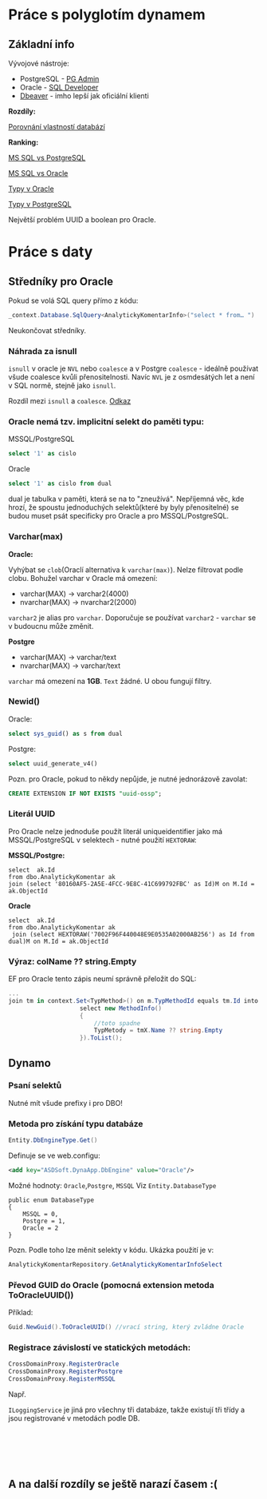 # Práce s polyglotím dynamem

## Základní info 

Vývojové nástroje:
- PostgreSQL - [PG Admin](https://www.pgadmin.org)
- Oracle - [SQL Developer](https://www.oracle.com/database/technologies/appdev/sql-developer.html)
- [Dbeaver](https://dbeaver.io/) - imho lepší jak oficiální klienti

**Rozdíly:**

[Porovnání vlastností databází](http://www.sql-workbench.net/dbms_comparison.html)

**Ranking:**

[MS SQL vs PostgreSQL](https://db-engines.com/en/system/Microsoft+SQL+Server%3BPostgreSQL)

[MS SQL vs Oracle](https://db-engines.com/en/system/Microsoft+SQL+Server%3BOracle)

[Typy v Oracle](
https://docs.oracle.com/cd/B28359_01/server.111/b28318/datatype.htm#CNCPT213)

[Typy v PostgreSQL](
https://www.postgresql.org/docs/current/static/datatype.html)

Největší problém UUID a boolean pro Oracle.

# Práce s daty

## Středníky pro Oracle

Pokud se volá SQL query přímo z kódu:
```csharp
_context.Database.SqlQuery<AnalytickyKomentarInfo>("select * from… ")
```

Neukončovat středníky.


### Náhrada za isnull
`isnull` v oracle je `NVL` nebo `coalesce` a v Postgre `coalesce` - ideálně používat všude coalesce kvůli přenositelnosti. Navíc `NVL` je z osmdesátých let a není v SQL normě, stejně jako `isnull`.

Rozdíl mezi `isnull` a `coalesce`. [Odkaz](http://www.itprotoday.com/software-development/coalesce-vs-isnull)


### Oracle nemá tzv. implicitní selekt do paměti typu:

MSSQL/PostgreSQL
```sql
select '1' as cislo
```

Oracle

```sql
select '1' as cislo from dual
```

dual je tabulka v paměti, která se na to "zneužívá".
Nepříjemná věc, kde hrozí, že spoustu jednoduchých selektů(které by byly přenositelné) se budou muset psát specificky pro Oracle a pro MSSQL/PostgreSQL.

### Varchar(max)

**Oracle:**

Vyhýbat se `clob`(Oraclí alternativa k `varchar(max)`). Nelze filtrovat podle clobu. Bohužel varchar v Oracle má omezení:

- varchar(MAX) -> varchar2(4000)
- nvarchar(MAX) -> nvarchar2(2000)

`varchar2` je alias pro `varchar`. Doporučuje se používat `varchar2` - `varchar` se v budoucnu může změnit.

**Postgre**
- varchar(MAX) -> varchar/text
- nvarchar(MAX) -> varchar/text

`varchar` má omezení na **1GB**. `Text` žádné. U obou fungují filtry.


### Newid()

Oracle:
```SQL
select sys_guid() as s from dual
```

Postgre: 
```SQL
select uuid_generate_v4()
```

Pozn. pro Oracle, pokud to někdy nepůjde, je nutné jednorázově zavolat:
```SQL
CREATE EXTENSION IF NOT EXISTS "uuid-ossp";
```

### Literál UUID
Pro Oracle nelze jednoduše použít literál uniqueidentifier jako má MSSQL/PostgreSQL v selektech - nutné použití `HEXTORAW`:

**MSSQL/Postgre:**
```
select  ak.Id                            
from dbo.AnalytickyKomentar ak
join (select '80160AF5-2A5E-4FCC-9E8C-41C699792FBC' as Id)M on M.Id = ak.ObjectId
```

**Oracle**
```
select  ak.Id                            
from dbo.AnalytickyKomentar ak
 join (select HEXTORAW('7002F96F440048E9E0535A02000AB256') as Id from dual)M on M.Id = ak.ObjectId
```


 
 ### Výraz: colName ?? string.Empty 
 
 EF pro Oracle tento zápis neumí správně přeložit do SQL:

```C#
... 
join tm in context.Set<TypMethod>() on m.TypMethodId equals tm.Id into tmTemp from tmX in tmTemp.DefaultIfEmpty()
                    select new MethodInfo()
                    {                        
                        //toto spadne
                        TypMetody = tmX.Name ?? string.Empty
                    }).ToList();
```

## Dynamo

### Psaní selektů
Nutné mít všude prefixy i pro DBO!

### Metoda pro získání typu databáze

```csharp
Entity.DbEngineType.Get()
```


Definuje se ve web.configu:
```xml
<add key="ASDSoft.DynaApp.DbEngine" value="Oracle"/>
```
Možné hodnoty: `Oracle`,`Postgre`, `MSSQL`
Viz `Entity.DatabaseType`

```
public enum DatabaseType
{
    MSSQL = 0,
    Postgre = 1,
    Oracle = 2
}
```

Pozn. Podle toho lze měnit selekty v kódu.  Ukázka použití je v:

```csharp 
AnalytickyKomentarRepository.GetAnalytickyKomentarInfoSelect
```

### Převod GUID do Oracle (pomocná extension metoda ToOracleUUID())

Příklad:
```csharp 
Guid.NewGuid().ToOracleUUID() //vrací string, který zvládne Oracle
```

### Registrace závislostí ve statických metodách:
```C#
CrossDomainProxy.RegisterOracle
CrossDomainProxy.RegisterPostgre
CrossDomainProxy.RegisterMSSQL
```

Např.

`ILoggingService` je jiná pro všechny tři databáze, takže existují tři třídy a jsou registrované v metodách podle DB.


<br/><br/><br/><br/>
## A na další rozdíly se ještě narazí časem :(



